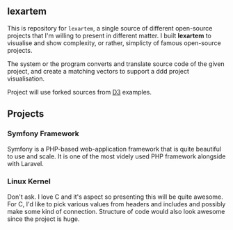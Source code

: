## lexartem
This is repository for `lexartem`, a single source of different open-source
projects that I'm willing to present in different matter. I built **lexartem**
to visualise and show complexity, or rather, simplicty of famous open-source
projects.

The system or the program converts and translate source code of the given
project, and create a matching vectors to support a ddd project visualisation.

Project will use forked sources from [D3](https://github.com/d3/d3/) examples.

## Projects

### Symfony Framework
Symfony is a PHP-based web-application framework that is quite beautiful to use
and scale. It is one of the most videly used PHP framework alongside with
Laravel.

### Linux Kernel
Don't ask. I love C and it's aspect so presenting this will be quite awesome.
For C, I'd like to pick various values from headers and includes and possibly
make some kind of connection. Structure of code would also look awesome since
the project is huge.
